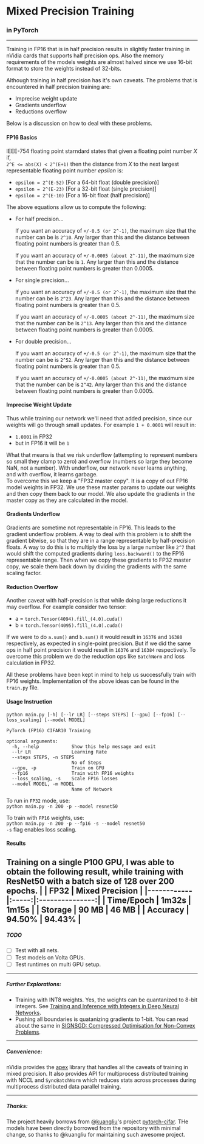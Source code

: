# Mixed Precision Training 
### in PyTorch

-----------
Training in FP16 that is in half precision results in slightly faster training in nVidia cards that supports half precision ops. Also the memory requirements of the models weights are almost halved since we use 16-bit format to store the weights instead of 32-bits.

Although training in half precision has it's own caveats.
The problems that is encountered in half precision training are:  
 - Imprecise weight update
 - Gradients underflow
 - Reductions overflow

Below is a discussion on how to deal with these problems.

#### FP16 Basics
IEEE-754 floating point starndard states that given a floating point number *X* if,  
`2^E <= abs(X) < 2^(E+1)`
then the distance from *X* to the next largest representable floating point number *epsilon* is:  
 - `epsilon = 2^(E-52)`     [For a 64-bit float (double precision)]
 - `epsilon = 2^(E-23)`    [For a 32-bit float (single precision)]
 - `epsilon = 2^(E-10)`    [For a 16-bit float (half precision)]

The above equations allow us to compute the following:

- For half precision...

    If you want an accuracy of `+/-0.5 (or 2^-1)`, the maximum size that the number can be is `2^10`. Any larger than this and the distance between floating point numbers is greater than 0.5.

    If you want an accuracy of `+/-0.0005 (about 2^-11)`, the maximum size that the number can be is `1`. Any larger than this and the distance between floating point numbers is greater than 0.0005.

 - For single precision...

    If you want an accuracy of `+/-0.5 (or 2^-1)`, the maximum size that the number can be is `2^23`. Any larger than this and the distance between floating point numbers is greater than 0.5.

    If you want an accuracy of `+/-0.0005 (about 2^-11)`, the maximum size that the number can be is `2^13`. Any larger than this and the distance between floating point numbers is greater than 0.0005.

- For double precision...

  If you want an accuracy of `+/-0.5 (or 2^-1)`, the maximum size that the number can be is `2^52`. Any larger than this and the distance between floating point numbers is greater than 0.5.

  If you want an accuracy of `+/-0.0005 (about 2^-11)`, the maximum size that the number can be is `2^42`. Any larger than this and the distance between floating point numbers is greater than 0.0005.

#### Imprecise Weight Update
Thus while training our network we'll need that added precision, since our weights will go through small updates. For example `1 + 0.0001` will result in:
 - `1.0001` in FP32
 - but in FP16 it will be `1`

What that means is that we risk underflow (attempting to represent numbers so small they clamp to zero) and overflow (numbers so large they become NaN, not a number). With underflow, our network never learns anything, and with overflow, it learns garbage.  
To overcome this we keep a "FP32 master copy". It is a copy of out FP16 model weights in FP32. We use these master params to update our weights and then copy them back to our model. We also update the gradients in the master copy as they are calculated in the model.

#### Gradients Underflow
Gradients are sometime not representable in FP16. This leads to the gradient underflow problem. A way to deal with this problem is to shift the gradient bitwise, so that they are in a range representable by half-precision floats. A way to do this is to multiply the loss by a large number like `2^7` that would shift the computed gradients during `loss.backward()` to the FP16 representable range. Then when we copy these gradients to FP32 master copy, we scale them back down by dividing the gradients with the same scaling factor.

#### Reduction Overflow
Another caveat with half-precision is that while doing large reductions it may overflow. For example consider two tensor: 
- a = `torch.Tensor(4094).fill_(4.0).cuda()`
- b = `torch.Tensor(4095).fill_(4.0).cuda()`

If we were to do `a.sum()` and `b.sum()` it would result in `16376` and `16380` respectively, as expected in single-point precision. But if we did the same ops in half point precision it would result in `16376` and `16384` respectively. To overcome this problem we do the reduction ops like `BatchNorm` and loss calculation in FP32.

All these problems have been kept in mind to help us successfully train with FP16 weights. Implementation of the above ideas can be found in the `train.py` file.

#### Usage Instruction
```
python main.py [-h] [--lr LR] [--steps STEPS] [--gpu] [--fp16] [--loss_scaling] [--model MODEL]

PyTorch (FP16) CIFAR10 Training

optional arguments:
  -h, --help            Show this help message and exit
  --lr LR               Learning Rate
  --steps STEPS, -n STEPS
                        No of Steps
  --gpu, -p             Train on GPU
  --fp16                Train with FP16 weights
  --loss_scaling, -s    Scale FP16 losses
  --model MODEL, -m MODEL
                        Name of Network
```
To run in `FP32` mode, use:  
`python main.py -n 200 -p --model resnet50`

To train with `FP16` weights, use:  
`python main.py -n 200 -p --fp16 -s --model resnet50`  
`-s` flag enables loss scaling.

#### Results
Training on a single P100 GPU, I was able to obtain the following result, while training with ResNet50 with a batch size of 128 over 200 epochs.
|  | FP32 | Mixed Precision |
|------------|:-----:|:---------------:|
| Time/Epoch | 1m32s | 1m15s |
| Storage | 90 MB | 46 MB |
| Accuracy | 94.50% | 94.43% |
--------------
##### TODO
- [ ] Test with all nets.
- [ ] Test models on Volta GPUs.
- [ ] Test runtimes on multi GPU setup.
--------------
##### Further Explorations:
- Training with INT8 weights. Yes, the weights can be quantanized to 8-bit integers. See [Training and Inference with Integers in Deep Neural Networks](https://arxiv.org/pdf/1802.04680.pdf).
- Pushing all boundaries is quatanizing gradients to 1-bit. You can read about the same in [SIGNSGD: Compressed Optimisation for Non-Convex Problems](https://arxiv.org/pdf/1802.04434.pdf).
--------------
##### Convenience:
nVidia provides the [apex](https://github.com/NVIDIA/apex) library that handles all the caveats of training in mixed precision. It also provides API for multiprocess distributed training with NCCL and `SyncBatchNorm` which reduces stats across processes during multiprocess distributed data parallel training.

---------------
##### Thanks:
The project heavily borrows from @[kuangliu](https://github.com/kuangliu)'s project [pytorch-cifar](https://github.com/kuangliu/pytorch-cifar). THe models have been directly borrowed from the repository with minimal change, so thanks to @kuangliu for maintaining such awesome project.